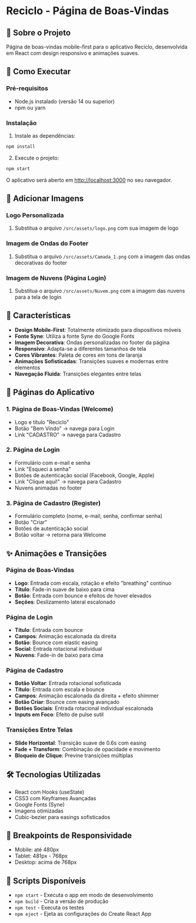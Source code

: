 # Reciclo - Página de Boas-Vindas

## 📱 Sobre o Projeto

Página de boas-vindas mobile-first para o aplicativo Reciclo, desenvolvida em React com design responsivo e animações suaves.

## 🚀 Como Executar

### Pré-requisitos
- Node.js instalado (versão 14 ou superior)
- npm ou yarn

### Instalação

1. Instale as dependências:
```bash
npm install
```

2. Execute o projeto:
```bash
npm start
```

O aplicativo será aberto em [http://localhost:3000](http://localhost:3000) no seu navegador.

## 📸 Adicionar Imagens

### Logo Personalizada
1. Substitua o arquivo `/src/assets/logo.png` com sua imagem de logo

### Imagem de Ondas do Footer
1. Substitua o arquivo `/src/assets/Camada_1.png` com a imagem das ondas decorativas do footer

### Imagem de Nuvens (Página Login)
1. Substitua o arquivo `/src/assets/Nuvem.png` com a imagem das nuvens para a tela de login

## 🎨 Características

- **Design Mobile-First**: Totalmente otimizado para dispositivos móveis
- **Fonte Syne**: Utiliza a fonte Syne do Google Fonts
- **Imagem Decorativa**: Ondas personalizadas no footer da página
- **Responsivo**: Adapta-se a diferentes tamanhos de tela
- **Cores Vibrantes**: Paleta de cores em tons de laranja
- **Animações Sofisticadas**: Transições suaves e modernas entre elementos
- **Navegação Fluida**: Transições elegantes entre telas

## 📱 Páginas do Aplicativo

### 1. Página de Boas-Vindas (Welcome)
- Logo e título "Reciclo"
- Botão "Bem Vindo" → navega para Login
- Link "CADASTRO" → navega para Cadastro

### 2. Página de Login
- Formulário com e-mail e senha
- Link "Esqueci a senha"
- Botões de autenticação social (Facebook, Google, Apple)
- Link "Clique aqui!" → navega para Cadastro
- Nuvens animadas no footer

### 3. Página de Cadastro (Register)
- Formulário completo (nome, e-mail, senha, confirmar senha)
- Botão "Criar"
- Botões de autenticação social
- Botão voltar → retorna para Welcome

## ✨ Animações e Transições

### Página de Boas-Vindas
- **Logo**: Entrada com escala, rotação e efeito "breathing" contínuo
- **Título**: Fade-in suave de baixo para cima
- **Botão**: Entrada com bounce e efeitos de hover elevados
- **Seções**: Deslizamento lateral escalonado

### Página de Login
- **Título**: Entrada com bounce
- **Campos**: Animação escalonada da direita
- **Botão**: Bounce com elastic easing
- **Social**: Entrada rotacional individual
- **Nuvens**: Fade-in de baixo para cima

### Página de Cadastro
- **Botão Voltar**: Entrada rotacional sofisticada
- **Título**: Entrada com escala e bounce
- **Campos**: Animação escalonada da direita + efeito shimmer
- **Botão Criar**: Bounce com easing avançado
- **Botões Sociais**: Entrada rotacional individual escalonada
- **Inputs em Foco**: Efeito de pulse sutil

### Transições Entre Telas
- **Slide Horizontal**: Transição suave de 0.6s com easing
- **Fade + Transform**: Combinação de opacidade e movimento
- **Bloqueio de Clique**: Previne transições múltiplas

## 🛠️ Tecnologias Utilizadas

- React com Hooks (useState)
- CSS3 com Keyframes Avançadas
- Google Fonts (Syne)
- Imagens otimizadas
- Cubic-bezier para easings sofisticados

## 📱 Breakpoints de Responsividade

- Mobile: até 480px
- Tablet: 481px - 768px
- Desktop: acima de 768px

## 🎯 Scripts Disponíveis

- `npm start` - Executa o app em modo de desenvolvimento
- `npm build` - Cria a versão de produção
- `npm test` - Executa os testes
- `npm eject` - Ejeta as configurações do Create React App
